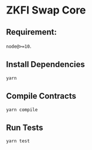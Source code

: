 # ZKFI Swap Core

## Requirement:

`node@>=10`.

## Install Dependencies

`yarn`

## Compile Contracts

`yarn compile`

## Run Tests

`yarn test`
